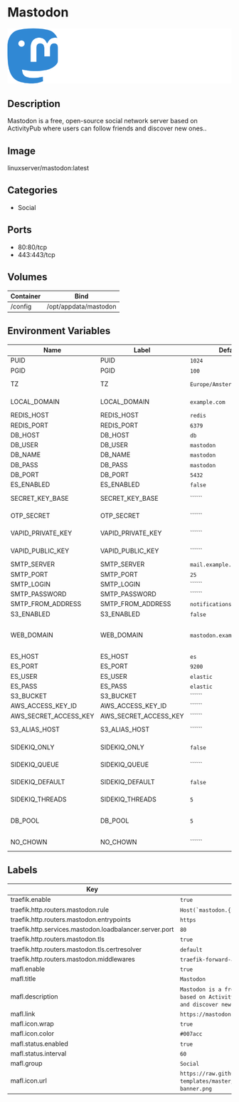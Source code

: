 # Mastodon

![Logo](images/Mastodon.png)

## Description
Mastodon is a free, open\-source social network server based on ActivityPub where users can follow friends and discover new ones..

## Image
linuxserver/mastodon:latest

## Categories
- Social

## Ports
- 80:80/tcp
- 443:443/tcp

## Volumes
| Container | Bind |
|-----------|------|
| /config | /opt/appdata/mastodon |

## Environment Variables
| Name | Label | Default | Description |
|------|-------|---------|-------------|
| PUID | PUID | ```1024``` | ```for UserID``` |
| PGID | PGID | ```100``` | ```for GroupID``` |
| TZ | TZ | ```Europe/Amsterdam``` | ```specify a timezone to use, see this [list](https://en.wikipedia.org/wiki/List_of_tz_database_time_zones#List).``` |
| LOCAL_DOMAIN | LOCAL_DOMAIN | ```example.com``` | ```This is the unique identifier of your server in the network. It cannot be safely changed later.``` |
| REDIS_HOST | REDIS_HOST | ```redis``` | ```Redis server hostname``` |
| REDIS_PORT | REDIS_PORT | ```6379``` | ```Redis port``` |
| DB_HOST | DB_HOST | ```db``` | ```Postgres database hostname``` |
| DB_USER | DB_USER | ```mastodon``` | ```Postgres username``` |
| DB_NAME | DB_NAME | ```mastodon``` | ```Postgres db name``` |
| DB_PASS | DB_PASS | ```mastodon``` | ```Postgres password``` |
| DB_PORT | DB_PORT | ```5432``` | ```Portgres port``` |
| ES_ENABLED | ES_ENABLED | ```false``` | ```Enable or disable Elasticsearch (requires a separate ES instance)``` |
| SECRET_KEY_BASE | SECRET_KEY_BASE | `````` | ```Browser session secret. Changing it will break all active browser sessions.``` |
| OTP_SECRET | OTP_SECRET | `````` | ```MFA secret. Changing it after initial setup will break two-factor authentication.``` |
| VAPID_PRIVATE_KEY | VAPID_PRIVATE_KEY | `````` | ```Push notification private key. Changing it after initial setup will break push notifications.``` |
| VAPID_PUBLIC_KEY | VAPID_PUBLIC_KEY | `````` | ```Push notification public key. Changing it after initial setup will break push notifications.``` |
| SMTP_SERVER | SMTP_SERVER | ```mail.example.com``` | ```SMTP server for email notifications``` |
| SMTP_PORT | SMTP_PORT | ```25``` | ```SMTP server port``` |
| SMTP_LOGIN | SMTP_LOGIN | `````` | ```SMTP username``` |
| SMTP_PASSWORD | SMTP_PASSWORD | `````` | ```SMTP password``` |
| SMTP_FROM_ADDRESS | SMTP_FROM_ADDRESS | ```notifications@example.com``` | ```From address for emails send from Mastodon``` |
| S3_ENABLED | S3_ENABLED | ```false``` | ```Enable or disable S3 storage of uploaded files``` |
| WEB_DOMAIN | WEB_DOMAIN | ```mastodon.example.com``` | ```This can be set if you want your server identifier to be different to the subdomain hosting Mastodon. See [https://docs.joinmastodon.org/admin/config/#basic](https://docs.joinmastodon.org/admin/config/#basic)``` |
| ES_HOST | ES_HOST | ```es``` | ```Elasticsearch server hostname``` |
| ES_PORT | ES_PORT | ```9200``` | ```Elasticsearch port``` |
| ES_USER | ES_USER | ```elastic``` | ```Elasticsearch username``` |
| ES_PASS | ES_PASS | ```elastic``` | ```Elasticsearch password``` |
| S3_BUCKET | S3_BUCKET | `````` | ```S3 bucket hostname``` |
| AWS_ACCESS_KEY_ID | AWS_ACCESS_KEY_ID | `````` | ```S3 bucket access key ID``` |
| AWS_SECRET_ACCESS_KEY | AWS_SECRET_ACCESS_KEY | `````` | ```S3 bucket secret access key``` |
| S3_ALIAS_HOST | S3_ALIAS_HOST | `````` | ```Alternate hostname for object fetching if you are front the S3 connections.``` |
| SIDEKIQ_ONLY | SIDEKIQ_ONLY | ```false``` | ```Only run the sidekiq service in this container instance. For large scale instances that need better queue handling.``` |
| SIDEKIQ_QUEUE | SIDEKIQ_QUEUE | `````` | ```The name of the sidekiq queue to run in this container. See [notes](https://docs.joinmastodon.org/admin/scaling/#sidekiq-queues).``` |
| SIDEKIQ_DEFAULT | SIDEKIQ_DEFAULT | ```false``` | ```Set to `true` on the main container if you're running additional sidekiq instances. It will run the `default` queue.``` |
| SIDEKIQ_THREADS | SIDEKIQ_THREADS | ```5``` | ```The number of threads for sidekiq to use. See [notes](https://docs.joinmastodon.org/admin/scaling/#sidekiq-threads).``` |
| DB_POOL | DB_POOL | ```5``` | ```The size of the DB connection pool, must be *at least* the same as `SIDEKIQ_THREADS`. See [notes](https://docs.joinmastodon.org/admin/scaling/#sidekiq-threads).``` |
| NO_CHOWN | NO_CHOWN | `````` | ```Set to `true` to skip chown of /config on init. *READ THE APPLICATION NOTES BEFORE SETTING THIS*.``` |

## Labels
| Key | Value |
|-----|-------|
| traefik.enable | ```true``` |
| traefik.http.routers.mastodon.rule | ```Host(`mastodon.{$TRAEFIK_INGRESS_DOMAIN}`)``` |
| traefik.http.routers.mastodon.entrypoints | ```https``` |
| traefik.http.services.mastodon.loadbalancer.server.port | ```80``` |
| traefik.http.routers.mastodon.tls | ```true``` |
| traefik.http.routers.mastodon.tls.certresolver | ```default``` |
| traefik.http.routers.mastodon.middlewares | ```traefik-forward-auth``` |
| mafl.enable | ```true``` |
| mafl.title | ```Mastodon``` |
| mafl.description | ```Mastodon is a free, open-source social network server based on ActivityPub where users can follow friends and discover new ones.``` |
| mafl.link | ```https://mastodon.{$TRAEFIK_INGRESS_DOMAIN}``` |
| mafl.icon.wrap | ```true``` |
| mafl.icon.color | ```#007acc``` |
| mafl.status.enabled | ```true``` |
| mafl.status.interval | ```60``` |
| mafl.group | ```Social``` |
| mafl.icon.url | ```https://raw.githubusercontent.com/linuxserver/docker-templates/master/linuxserver.io/img/mastodon-banner.png``` |


